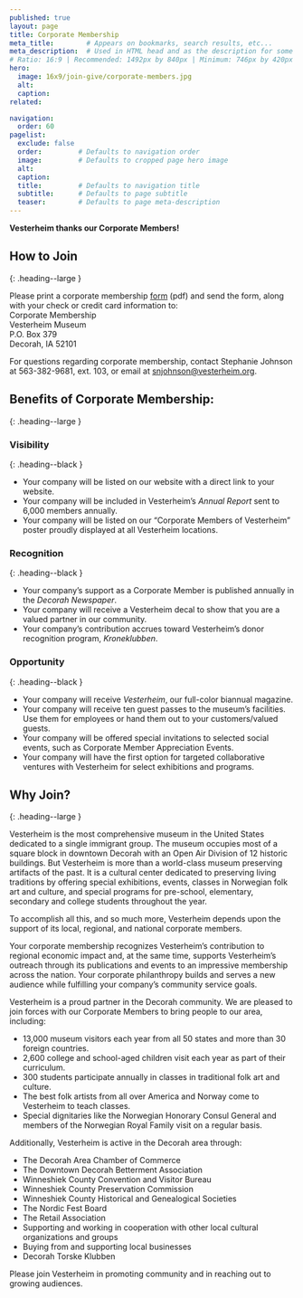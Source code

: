 ```yaml
---
published: true
layout: page
title: Corporate Membership
meta_title:        # Appears on bookmarks, search results, etc...
meta_description:  # Used in HTML head and as the description for some search engines
# Ratio: 16:9 | Recommended: 1492px by 840px | Minimum: 746px by 420px
hero:
  image: 16x9/join-give/corporate-members.jpg
  alt:
  caption:
related:

navigation:
  order: 60
pagelist:
  exclude: false
  order:         # Defaults to navigation order  
  image:         # Defaults to cropped page hero image
  alt:
  caption:
  title:         # Defaults to navigation title
  subtitle:      # Defaults to page subtitle
  teaser:        # Defaults to page meta-description
---
```

**Vesterheim thanks our Corporate Members!**

How to Join
-----------
{: .heading--large }

Please print a corporate membership [form](/join-give/corporate-membership/documents/corporate-membership.pdf) (pdf) and send the form, along with your check or credit card information to: <br />
Corporate Membership<br />
Vesterheim Museum<br />
P.O. Box 379<br />
Decorah, IA 52101

For questions regarding corporate membership, contact Stephanie Johnson at 563-382-9681, ext. 103, or email at [snjohnson@vesterheim.org](mailto:snjohnson@vesterheim.org).

Benefits of Corporate Membership:
---------------------------------
{: .heading--large }

### Visibility
{: .heading--black }

* Your company will be listed on our website with a direct link to your website.
* Your company will be included in Vesterheim’s _Annual Report_ sent to 6,000 members annually.
* Your company will be listed on our “Corporate Members of Vesterheim” poster proudly displayed at all Vesterheim locations.

### Recognition
{: .heading--black }

* Your company’s support as a Corporate Member is published annually in the _Decorah Newspaper_.
* Your company will receive a Vesterheim decal to show that you are a valued partner in our community.
* Your company’s contribution accrues toward Vesterheim’s donor recognition program, _Kroneklubben_.

### Opportunity
{: .heading--black }

* Your company will receive _Vesterheim_, our full-color biannual magazine.
* Your company will receive ten guest passes to the museum’s facilities. Use them for employees or hand them out to your customers/valued guests.
* Your company will be offered special invitations to selected social events, such as Corporate Member Appreciation Events.
* Your company will have the first option for targeted collaborative ventures with Vesterheim for select exhibitions and programs.

Why Join?
---------
{: .heading--large }

Vesterheim is the most comprehensive museum in the United States dedicated to a single immigrant group. The museum occupies most of a square block in downtown Decorah with an Open Air Division of 12 historic buildings. But Vesterheim is more than a world-class museum preserving artifacts of the past. It is a cultural center dedicated to preserving living traditions by offering special exhibitions, events, classes in Norwegian folk art and culture, and special programs for pre-school, elementary, secondary and college students throughout the year.

To accomplish all this, and so much more, Vesterheim depends upon the support of its local, regional, and national corporate members.

Your corporate membership recognizes Vesterheim’s contribution to regional economic impact and, at the same time, supports Vesterheim’s outreach through its publications and events to an impressive membership across the nation. Your corporate philanthropy builds and serves a new audience while fulfilling your company’s community service goals.

Vesterheim is a proud partner in the Decorah community. We are pleased to join forces with our Corporate Members to bring people to our area, including:

* 13,000 museum visitors each year from all 50 states and more than 30 foreign countries.
* 2,600 college and school-aged children visit each year as part of their curriculum.
* 300 students participate annually in classes in traditional folk art and culture.
* The best folk artists from all over America and Norway come to Vesterheim to teach classes.
* Special dignitaries like the Norwegian Honorary Consul General and members of the Norwegian Royal Family visit on a regular basis.

Additionally, Vesterheim is active in the Decorah area through:

* The Decorah Area Chamber of Commerce
* The Downtown Decorah Betterment Association
* Winneshiek County Convention and Visitor Bureau
* Winneshiek County Preservation Commission
* Winneshiek County Historical and Genealogical Societies
* The Nordic Fest Board
* The Retail Association
* Supporting and working in cooperation with other local cultural organizations and groups
* Buying from and supporting local businesses
* Decorah Torske Klubben

Please join Vesterheim in promoting community and in reaching out to growing audiences.